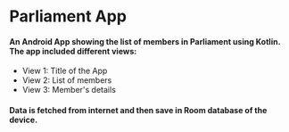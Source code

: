 
# Parliament App
#### An Android App showing the list of members in Parliament using Kotlin. The app included different views:

- View 1: Title of the App
- View 2: List of members
- View 3: Member's details

#### Data is fetched from internet and then save in Room database of the device.


